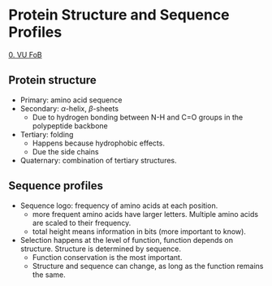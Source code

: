 # Protein Structure and Sequence Profiles

[0. VU FoB](0.%20VU%20FoB.md)

## Protein structure

- Primary: amino acid sequence
- Secondary: $\alpha$-helix, $\beta$-sheets
	- Due to hydrogen bonding between N-H and C=O groups in the polypeptide backbone
- Tertiary: folding
	- Happens because hydrophobic effects.
	- Due the side chains
- Quaternary: combination of tertiary structures.

## Sequence profiles

- Sequence logo: frequency of amino acids at each position.
	- more frequent amino acids have larger letters. Multiple amino acids are scaled to their frequency.
	- total height means information in bits (more important to know).
- Selection happens at the level of function, function depends on structure. Structure is determined by sequence.
	- Function conservation is the most important. 
	- Structure and sequence can change, as long as the function remains the same.


